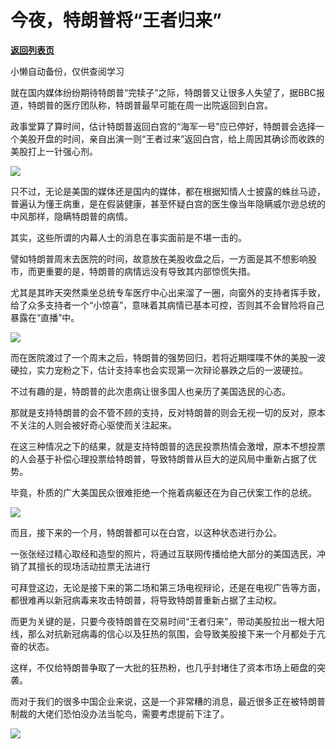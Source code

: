 # 今夜，特朗普将“王者归来”

[**返回列表页**](/gzh/政事堂2019)

小懒自动备份，仅供查阅学习

就在国内媒体纷纷期待特朗普“完犊子”之际，特朗普又让很多人失望了，据BBC报道，特朗普的医疗团队称，特朗普最早可能在周一出院返回到白宫。

  

政事堂算了算时间，估计特朗普返回白宫的“海军一号”应已停好，特朗普会选择一个美股开盘的时间，亲自出演一则“王者过来”返回白宫，给上周因其确诊而收跌的美股打上一针强心剂。  

  

![](https://mmbiz.qpic.cn/mmbiz_gif/rxhS23yu8cMAicwcJ7cM8Ur22cBSMNDiaia9S7o0b2gwLspUIBK7XP4hZoKezlKrkp9Tw18n3bWkydU8CoexMQuIQ/640?wx_fmt=gif)

  

只不过，无论是美国的媒体还是国内的媒体，都在根据知情人士披露的蛛丝马迹，普遍认为懂王病重，是在假装健康，甚至怀疑白宫的医生像当年隐瞒威尔逊总统的中风那样，隐瞒特朗普的病情。

  

其实，这些所谓的内幕人士的消息在事实面前是不堪一击的。

  

譬如特朗普周末去医院的时间，故意放在美股收盘之后，一方面是其不想影响股市，而更重要的是，特朗普的病情远没有导致其内部惊慌失措。  

  

尤其是其昨天突然乘坐总统专车医疗中心出来溜了一圈，向窗外的支持者挥手致，给了众多支持者一个“小惊喜”，意味着其病情已基本可控，否则其不会冒险将自己暴露在“直播”中。

  

![](https://mmbiz.qpic.cn/mmbiz_jpg/rxhS23yu8cMAicwcJ7cM8Ur22cBSMNDiaiaaEJnZ1Svkt8onbKWpbFb51e1xw02hfF3ug2IUdSyp97kZN2sj5kIgg/640?wx_fmt=jpeg)

  

而在医院渡过了一个周末之后，特朗普的强势回归，若将近期喋喋不休的美股一波硬拉，实力宠粉之下，估计支持率也会实现第一次辩论暴跌之后的一波硬拉。  

  

不过有趣的是，特朗普的此次患病让很多国人也亲历了美国选民的心态。

  

那就是支持特朗普的会不管不顾的支持，反对特朗普的则会无视一切的反对，原本不关注的人则会被好奇心驱使而关注起来。  

  

在这三种情况之下的结果，就是支持特朗普的选民投票热情会激增，原本不想投票的人会基于补偿心理投票给特朗普，导致特朗普从巨大的逆风局中重新占据了优势。  

  

毕竟，朴质的广大美国民众很难拒绝一个拖着病躯还在为自己伏案工作的总统。  

  

![](https://mmbiz.qpic.cn/mmbiz_png/rxhS23yu8cMAicwcJ7cM8Ur22cBSMNDiaiaZ6G7s6oXiaTl9kKFpxnftVqP0zOJiboTrhX2ib3SAVC6WSFoRJ5E2AmjA/640?wx_fmt=png)

  

而且，接下来的一个月，特朗普都可以在白宫，以这种状态进行办公。

  

一张张经过精心取经和造型的照片，将通过互联网传播给绝大部分的美国选民，冲销了其擅长的现场活动拉票无法进行  

  

可拜登这边，无论是接下来的第二场和第三场电视辩论，还是在电视广告等方面，都很难再以新冠病毒来攻击特朗普，将导致特朗普重新占据了主动权。  

  

而更为关键的是，只要今夜特朗普在交易时间“王者归来”，带动美股拉出一根大阳线，那么对抗新冠病毒的信心以及狂热的氛围，会导致美股接下来一个月都处于亢奋的状态。

  

这样，不仅给特朗普争取了一大批的狂热粉，也几乎封堵住了资本市场上砸盘的突袭。  

  

而对于我们的很多中国企业来说，这是一个非常糟的消息，最近很多正在被特朗普制裁的大佬们恐怕没办法当鸵鸟，需要考虑提前下注了。  

  

![](https://mmbiz.qpic.cn/mmbiz_jpg/rxhS23yu8cPp0iaKAfe0ZsWfgGcY72o9Nror8TicrtnlDsqzY7y4Kum4fM3X0FMEGlbvm9HvZUiaETSnLt4DHNLbQ/640?wx_fmt=jpeg)

